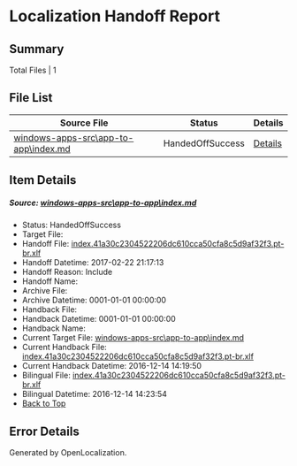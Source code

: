 # <a name='report-top'></a> Localization Handoff Report

## Summary
 Total Files | 1

## File List
 Source File | Status | Details 
 ----------- | ------ | ------- 
 [windows-apps-src\app-to-app\index.md](https://cpubwin.visualstudio.com/windows-uwp/_git/windows-uwp/commit/274d33165c1f8fbb02376e87090699e8d93333d6?path=windows-apps-src%2Fapp-to-app%2Findex.md&_a=contents) | HandedOffSuccess | [Details](#8d700c707a3a3cdebe338ac51c8ebb5b37d94da3148)

## Item Details
##### <a name='8d700c707a3a3cdebe338ac51c8ebb5b37d94da3148'></a> Source: [windows-apps-src\app-to-app\index.md](https://cpubwin.visualstudio.com/windows-uwp/_git/windows-uwp/commit/274d33165c1f8fbb02376e87090699e8d93333d6?path=windows-apps-src%2Fapp-to-app%2Findex.md&_a=contents)
* Status: HandedOffSuccess
* Target File: 
* Handoff File: [index.41a30c2304522206dc610cca50cfa8c5d9af32f3.pt-br.xlf](https://cpubwin.visualstudio.com/windows-uwp/_git/WDCLib.handoff/commit/b73b7e8f4ee12400aecd1e792af0c1fd2b11c5ce?path=ol-handoff%2Fcpubwin%2Fwindows-uwp.pt-br%2Fmaster%2Findex.41a30c2304522206dc610cca50cfa8c5d9af32f3.pt-br.xlf&_a=contents)
* Handoff Datetime: 2017-02-22 21:17:13
* Handoff Reason: Include
* Handoff Name: 
* Archive File: 
* Archive Datetime: 0001-01-01 00:00:00
* Handback File: 
* Handback Datetime: 0001-01-01 00:00:00
* Handback Name: 
* Current Target File: [windows-apps-src\app-to-app\index.md](https://cpubwin.visualstudio.com/windows-uwp/_git/windows-uwp.pt-br/commit/0b0dd9c9de09bd614276fdcd31b4561e5ac784c7?path=windows-apps-src%2Fapp-to-app%2Findex.md&_a=contents)
* Current Handback File: [index.41a30c2304522206dc610cca50cfa8c5d9af32f3.pt-br.xlf](https://cpubwin.visualstudio.com/windows-uwp/_git/WDCLib.handback/commit/c76e98828dfa587edbee98aac630a5cc90bb2853?path=ol-handback%2Fcpubwin%2Fwindows-uwp.pt-br%2Fmaster%2Findex.41a30c2304522206dc610cca50cfa8c5d9af32f3.pt-br.xlf&_a=contents)
* Current Handback Datetime: 2016-12-14 14:19:50
* Bilingual File: [index.41a30c2304522206dc610cca50cfa8c5d9af32f3.pt-br.xlf](https://cpubwin.visualstudio.com/windows-uwp/_git/WDCLib.handback/commit/c76e98828dfa587edbee98aac630a5cc90bb2853?path=ol-handback%2Fcpubwin%2Fwindows-uwp.pt-br%2Fmaster%2Findex.41a30c2304522206dc610cca50cfa8c5d9af32f3.pt-br.xlf&_a=contents)
* Bilingual Datetime: 2016-12-14 14:23:54
* [Back to Top](#report-top)


## Error Details

Generated by OpenLocalization.
